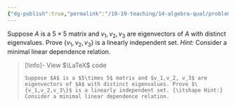 ```yaml
---
{"dg-publish":true,"permalink":"/10-19-teaching/14-algebra-qual/problem-bank/linear-algebra/eigenvectors-with-distinct-eigenvalues-are-linearly-independent/","tags":["linear_algebra"],"updated":"2025-03-19T10:48:34-07:00"}
---
```


Suppose $A$ is a $5\times 5$ matrix and $v_1,v_2, v_3$ are eigenvectors of $A$ with distinct eigenvalues. Prove $\{v_1,v_2,v_3\}$ is a linearly independent set. *Hint:* Consider a minimal linear dependence relation.

> [!info]- View $\LaTeX$ code
> ```
> Suppose $A$ is a $5\times 5$ matrix and $v_1,v_2, v_3$ are eigenvectors of $A$ with distinct eigenvalues. Prove $\{v_1,v_2,v_3\}$ is a linearly independent set. {\itshape Hint:} Consider a minimal linear dependence relation.
> ```